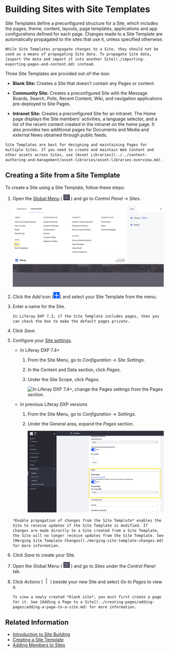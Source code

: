 # Building Sites with Site Templates

Site Templates define a preconfigured structure for a Site, which includes the pages, theme, content, layouts, page templates, applications and app configurations defined for each page. Changes made to a Site Template are automatically propagated to the sites that use it, unless specified otherwise.

```{note}
While Site Templates propagate changes to a Site, they should not be used as a means of propagating Site data. To propagate Site data, [export the data and import it into another Site](./importing-exporting-pages-and-content.md) instead.
```

Three Site Templates are provided out-of-the-box:

- **Blank Site:** Creates a Site that doesn't contain any Pages or content.

- **Community Site:** Creates a preconfigured Site with the Message Boards, Search, Polls, Recent Content, Wiki, and navigation applications pre-deployed to Site Pages.

- **Intranet Site:** Creates a preconfigured Site for an intranet. The Home page displays the Site members' activities, a language selector, and a list of the recent content created in the intranet on the home page. It also provides two additional pages for Documents and Media and external News obtained through public feeds.

```{tip}
Site Templates are best for designing and maintaining Pages for multiple Sites. If you need to create and maintain Web Content and other assets across Sites, use [Asset Libraries](../../content-authoring-and-management/asset-libraries/asset-libraries-overview.md).
```

## Creating a Site from a Site Template

To create a Site using a Site Template, follow these steps:

1. Open the [Global Menu](../../getting-started/navigating-dxp.md) ( ![Global Menu icon](../../images/icon-applications-menu.png) ) and go to *Control Panel* &rarr; *Sites*.

    ![Navigating to the Control Panel to the Sites option.](./building-sites-with-site-templates/images/01.png)

1. Click the *Add* icon (![Add Site](../../images/icon-add.png)) and select your Site Template from the menu.

1. Enter a name for the Site.

   ```{note}
   In Liferay DXP 7.3, if the Site Template includes pages, then you can check the box to make the default pages private.
   ```

1. Click *Save*.

1. Configure your [Site settings](../site-settings/site-settings-ui-reference.md).

    - In Liferay DXP 7.4+

      1. From the Site Menu, go to *Configuration* &rarr; *Site Settings*.
      1. In the Content and Data section, click *Pages*.
      1. Under the Site Scope, click *Pages*.

            ![In Liferay DXP 7.4+, change the Pages settings from the Pages section.](./building-sites-with-site-templates/images/03.png)

    - In previous Liferay DXP versions

      1. From the Site Menu, go to *Configuration* &rarr; *Settings*.
      1. Under the General area, expand the *Pages* section.

            ![In previous Liferay DXP versions, change the Pages settings from the Pages section.](./building-sites-with-site-templates/images/02.png)

    ```{note}
    *Enable propagation of changes from the Site Template* enables the Site to receive updates if the Site Template is modified. If changes are made directly to a Site created from a Site Template, the Site will no longer receive updates from the Site Template. See [Merging Site Template Changes](./merging-site-template-changes.md) for more information.
    ```

1. Click *Save* to create your Site.

1. Open the Global Menu ( ![Global Menu icon](../../images/icon-applications-menu.png) ) and go to *Sites* under the *Control Panel* tab.

1. Click *Actions* ( ![Actions icon](../../images/icon-actions.png) ) beside your new Site and select *Go to Pages* to view it.

    ```{tip}
    To view a newly created *blank site*, you must first create a page for it. See [Adding a Page to a Site](../creating-pages/adding-pages/adding-a-page-to-a-site.md) for more information.
    ```

## Related Information

- [Introduction to Site Building](../introduction-to-site-building.md)
- [Creating a Site Template](./building-sites-with-site-templates.md)
- [Adding Members to Sites](./site-membership/adding-members-to-sites.md)
